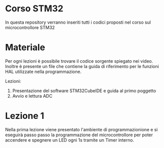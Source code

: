# Corso STM32
In questa repository verranno inseriti tutti i codici proposti nel corso sul microcontrollore STM32

# Materiale
Per ogni lezioni è possibile trovare il codice sorgente spiegato nei video. Inoltre è presente un file che contiene la guida di riferimento per le funzioni HAL utilizzate nella programmazione.

Lezioni:
  1. Presentazione del software STM32CubeIDE e guida al primo poggetto
  2. Avvio e lettura ADC

# Lezione 1
Nella prima lezione viene presentato l'ambiente di programmazionione e si eseguirà passo passo la programmazione del microcontrollore per poter accendere e spegnere un LED ogni 1s tramite un Timer interno.
